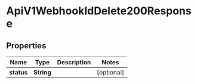 

# ApiV1WebhookIdDelete200Response


## Properties

| Name | Type | Description | Notes |
|------------ | ------------- | ------------- | -------------|
|**status** | **String** |  |  [optional] |



